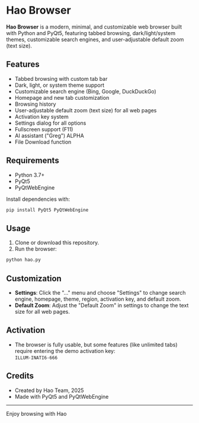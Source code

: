 # Hao Browser

**Hao Browser** is a modern, minimal, and customizable web browser built with Python and PyQt5, featuring tabbed browsing, dark/light/system themes, customizable search engines, and user-adjustable default zoom (text size).

## Features

- Tabbed browsing with custom tab bar
- Dark, light, or system theme support
- Customizable search engine (Bing, Google, DuckDuckGo)
- Homepage and new tab customization
- Browsing history
- User-adjustable default zoom (text size) for all web pages
- Activation key system
- Settings dialog for all options
- Fullscreen support (F11)
- AI assistant ("Greg") ALPHA
- File Download function

## Requirements

- Python 3.7+
- PyQt5
- PyQtWebEngine

Install dependencies with:

```sh
pip install PyQt5 PyQtWebEngine
```

## Usage

1. Clone or download this repository.
2. Run the browser:

```sh
python hao.py
```

## Customization

- **Settings**: Click the "…" menu and choose "Settings" to change search engine, homepage, theme, region, activation key, and default zoom.
- **Default Zoom**: Adjust the "Default Zoom" in settings to change the text size for all web pages.

## Activation

- The browser is fully usable, but some features (like unlimited tabs) require entering the demo activation key:  
  `ILLUM-INATI6-666`

## Credits

- Created by Hao Team, 2025
- Made with PyQt5 and PyQtWebEngine

---

Enjoy browsing with Hao
